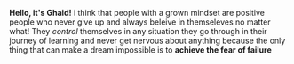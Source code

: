 **Hello, it's Ghaid!** i think that people with a grown mindset are positive people who never give up and always beleive in themseleves no matter what! They *control* themselves in any situation they go through in their journey of learning and never get nervous about anything because the only thing that can make a dream impossible is to **achieve the fear of failure**
